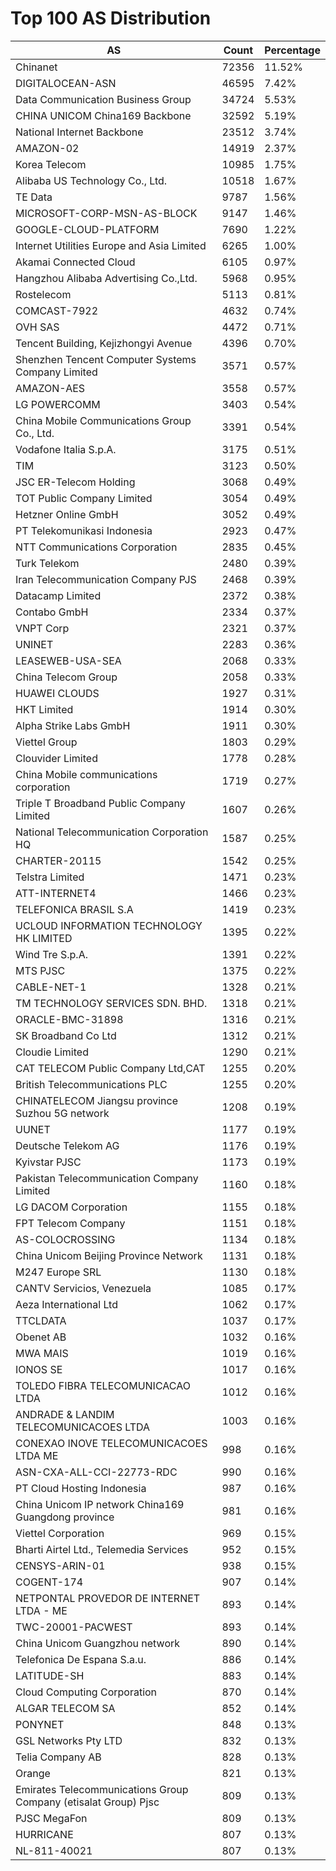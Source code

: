 # Top 100 AS Distribution
| AS | Count | Percentage |
|----|----|----|
| Chinanet | 72356 | 11.52% |
| DIGITALOCEAN-ASN | 46595 | 7.42% |
| Data Communication Business Group | 34724 | 5.53% |
| CHINA UNICOM China169 Backbone | 32592 | 5.19% |
| National Internet Backbone | 23512 | 3.74% |
| AMAZON-02 | 14919 | 2.37% |
| Korea Telecom | 10985 | 1.75% |
| Alibaba US Technology Co., Ltd. | 10518 | 1.67% |
| TE Data | 9787 | 1.56% |
| MICROSOFT-CORP-MSN-AS-BLOCK | 9147 | 1.46% |
| GOOGLE-CLOUD-PLATFORM | 7690 | 1.22% |
| Internet Utilities Europe and Asia Limited | 6265 | 1.00% |
| Akamai Connected Cloud | 6105 | 0.97% |
| Hangzhou Alibaba Advertising Co.,Ltd. | 5968 | 0.95% |
| Rostelecom | 5113 | 0.81% |
| COMCAST-7922 | 4632 | 0.74% |
| OVH SAS | 4472 | 0.71% |
| Tencent Building, Kejizhongyi Avenue | 4396 | 0.70% |
| Shenzhen Tencent Computer Systems Company Limited | 3571 | 0.57% |
| AMAZON-AES | 3558 | 0.57% |
| LG POWERCOMM | 3403 | 0.54% |
| China Mobile Communications Group Co., Ltd. | 3391 | 0.54% |
| Vodafone Italia S.p.A. | 3175 | 0.51% |
| TIM | 3123 | 0.50% |
| JSC ER-Telecom Holding | 3068 | 0.49% |
| TOT Public Company Limited | 3054 | 0.49% |
| Hetzner Online GmbH | 3052 | 0.49% |
| PT Telekomunikasi Indonesia | 2923 | 0.47% |
| NTT Communications Corporation | 2835 | 0.45% |
| Turk Telekom | 2480 | 0.39% |
| Iran Telecommunication Company PJS | 2468 | 0.39% |
| Datacamp Limited | 2372 | 0.38% |
| Contabo GmbH | 2334 | 0.37% |
| VNPT Corp | 2321 | 0.37% |
| UNINET | 2283 | 0.36% |
| LEASEWEB-USA-SEA | 2068 | 0.33% |
| China Telecom Group | 2058 | 0.33% |
| HUAWEI CLOUDS | 1927 | 0.31% |
| HKT Limited | 1914 | 0.30% |
| Alpha Strike Labs GmbH | 1911 | 0.30% |
| Viettel Group | 1803 | 0.29% |
| Clouvider Limited | 1778 | 0.28% |
| China Mobile communications corporation | 1719 | 0.27% |
| Triple T Broadband Public Company Limited | 1607 | 0.26% |
| National Telecommunication Corporation HQ | 1587 | 0.25% |
| CHARTER-20115 | 1542 | 0.25% |
| Telstra Limited | 1471 | 0.23% |
| ATT-INTERNET4 | 1466 | 0.23% |
| TELEFONICA BRASIL S.A | 1419 | 0.23% |
| UCLOUD INFORMATION TECHNOLOGY HK LIMITED | 1395 | 0.22% |
| Wind Tre S.p.A. | 1391 | 0.22% |
| MTS PJSC | 1375 | 0.22% |
| CABLE-NET-1 | 1328 | 0.21% |
| TM TECHNOLOGY SERVICES SDN. BHD. | 1318 | 0.21% |
| ORACLE-BMC-31898 | 1316 | 0.21% |
| SK Broadband Co Ltd | 1312 | 0.21% |
| Cloudie Limited | 1290 | 0.21% |
| CAT TELECOM Public Company Ltd,CAT | 1255 | 0.20% |
| British Telecommunications PLC | 1255 | 0.20% |
| CHINATELECOM Jiangsu province Suzhou 5G network | 1208 | 0.19% |
| UUNET | 1177 | 0.19% |
| Deutsche Telekom AG | 1176 | 0.19% |
| Kyivstar PJSC | 1173 | 0.19% |
| Pakistan Telecommunication Company Limited | 1160 | 0.18% |
| LG DACOM Corporation | 1155 | 0.18% |
| FPT Telecom Company | 1151 | 0.18% |
| AS-COLOCROSSING | 1134 | 0.18% |
| China Unicom Beijing Province Network | 1131 | 0.18% |
| M247 Europe SRL | 1130 | 0.18% |
| CANTV Servicios, Venezuela | 1085 | 0.17% |
| Aeza International Ltd | 1062 | 0.17% |
| TTCLDATA | 1037 | 0.17% |
| Obenet AB | 1032 | 0.16% |
| MWA MAIS | 1019 | 0.16% |
| IONOS SE | 1017 | 0.16% |
| TOLEDO FIBRA TELECOMUNICACAO LTDA | 1012 | 0.16% |
| ANDRADE & LANDIM TELECOMUNICACOES LTDA | 1003 | 0.16% |
| CONEXAO INOVE TELECOMUNICACOES LTDA ME | 998 | 0.16% |
| ASN-CXA-ALL-CCI-22773-RDC | 990 | 0.16% |
| PT Cloud Hosting Indonesia | 987 | 0.16% |
| China Unicom IP network China169 Guangdong province | 981 | 0.16% |
| Viettel Corporation | 969 | 0.15% |
| Bharti Airtel Ltd., Telemedia Services | 952 | 0.15% |
| CENSYS-ARIN-01 | 938 | 0.15% |
| COGENT-174 | 907 | 0.14% |
| NETPONTAL PROVEDOR DE INTERNET LTDA - ME | 893 | 0.14% |
| TWC-20001-PACWEST | 893 | 0.14% |
| China Unicom Guangzhou network | 890 | 0.14% |
| Telefonica De Espana S.a.u. | 886 | 0.14% |
| LATITUDE-SH | 883 | 0.14% |
| Cloud Computing Corporation | 870 | 0.14% |
| ALGAR TELECOM SA | 852 | 0.14% |
| PONYNET | 848 | 0.13% |
| GSL Networks Pty LTD | 832 | 0.13% |
| Telia Company AB | 828 | 0.13% |
| Orange | 821 | 0.13% |
| Emirates Telecommunications Group Company (etisalat Group) Pjsc | 809 | 0.13% |
| PJSC MegaFon | 809 | 0.13% |
| HURRICANE | 807 | 0.13% |
| NL-811-40021 | 807 | 0.13% |
